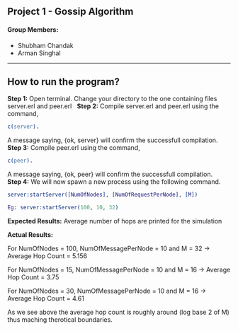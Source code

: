 ## Project 1 - Gossip Algorithm

#### Group Members:

* Shubham Chandak
* Arman Singhal

- - -


## How to run the program?

**Step 1:** Open terminal. Change your directory to the one containing files server.erl and peer.erl
   &nbsp;
**Step 2:** Compile server.erl and peer.erl using the command,
```erlang
c(server).
```
A message saying, {ok, server} will confirm the successfull compilation.
   &nbsp; 
**Step 3:** Compile peer.erl using the command,
```erlang
c(peer).
```
A message saying, {ok, peer} will confirm the successfull compilation.
   &nbsp;
**Step 4:** We will now spawn a new process using the following command.

```erlang
server:startServer([NumOfNodes], [NumOfRequestPerNode], [M])

Eg: server:startServer(100, 10, 32)
```

**Expected Results:** Average number of hops are printed for the simulation 

**Actual Results:**

For NumOfNodes = 100, NumOfMessagePerNode = 10 and M = 32  ->  Average Hop Count = 5.156

For NumOfNodes = 15, NumOfMessagePerNode = 10 and M = 16  ->  Average Hop Count = 3.75

For NumOfNodes = 30, NumOfMessagePerNode = 10 and M = 16  ->  Average Hop Count = 4.61

As we see above the average hop count is roughly around (log base 2 of M) thus maching therotical boundaries.

